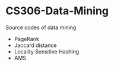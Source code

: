 # CS306-Data-Mining

Source codes of data mining

- PageRank
- Jaccard distance
- Locality Sensitive Hashing
- AMS
